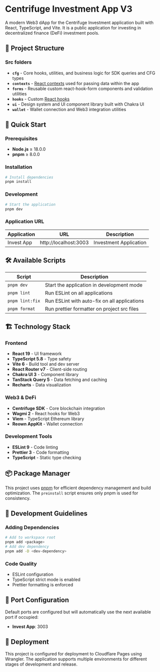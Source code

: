 # Centrifuge Investment App V3

A modern Web3 dApp for the Centrifuge Investment application built with React, TypeScript, and Vite. It is a public application for investing in decentralized finance (DeFi) investment pools.

## 📁 Project Structure

### Src folders

- **`cfg`** - Core hooks, utilities, and business logic for SDK queries and CFG types
- **`contexts`** - [React contexts](https://react.dev/learn/passing-data-deeply-with-context) used for passing data within the app
- **`forms`** - Reusable custom react-hook-form components and validation utilities
- **`hooks`** - Custom [React hooks](https://react.dev/learn/reusing-logic-with-custom-hooks)
- **`ui`** - Design system and UI component library built with Chakra UI
- **`wallet`** - Wallet connection and Web3 integration utilities

## 🚀 Quick Start

### Prerequisites

- **Node.js** ≥ 18.0.0
- **pnpm** ≥ 8.0.0

### Installation

```bash
# Install dependencies
pnpm install
```

### Development

```bash
# Start the application
pnpm dev
```

### Application URL

| Application | URL                   | Description            |
| ----------- | --------------------- | ---------------------- |
| Invest App  | http://localhost:3003 | Investment Application |

## 🛠️ Available Scripts

| Script          | Description                                  |
| --------------- | -------------------------------------------- |
| `pnpm dev`      | Start the application in development mode    |
| `pnpm lint`     | Run ESLint on all applications               |
| `pnpm lint:fix` | Run ESLint with auto-fix on all applications |
| `pnpm format`   | Run prettier formatter on project src files  |

## 🏗️ Technology Stack

### Frontend

- **React 19** - UI framework
- **TypeScript 5.8** - Type safety
- **Vite 6** - Build tool and dev server
- **React Router v7** - Client-side routing
- **Chakra UI 3** - Component library
- **TanStack Query 5** - Data fetching and caching
- **Recharts** - Data visualization

### Web3 & DeFi

- **Centrifuge SDK** - Core blockchain integration
- **Wagmi 2** - React hooks for Web3
- **Viem** - TypeScript Ethereum library
- **Reown AppKit** - Wallet connection

### Development Tools

- **ESLint 9** - Code linting
- **Prettier 3** - Code formatting
- **TypeScript** - Static type checking

## 📦 Package Manager

This project uses [pnpm](https://pnpm.io/) for efficient dependency management and build optimization. The `preinstall` script ensures only pnpm is used for consistency.

## 🔧 Development Guidelines

### Adding Dependencies

```bash
# Add to workspace root
pnpm add <package>
# Add dev dependency
pnpm add -D <dev-dependency>
```

### Code Quality

- ESLint configuration
- TypeScript strict mode is enabled
- Prettier formatting is enforced

## 🚦 Port Configuration

Default ports are configured but will automatically use the next available port if occupied:

- **Invest App**: 3003

## 🚀 Deployment

This project is configured for deployment to Cloudflare Pages using Wrangler. The application supports multiple environments for different stages of development and release.
